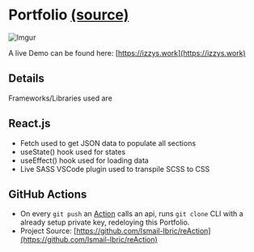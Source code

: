 # Portfolio [(source)](https://github.com/sonnysangha/Resume-Portfolio-Starter-pack)

![Imgur](https://i.imgur.com/qVLyvos.png)

A live Demo can be found here: [https://izzys.work](https://izzys.work)

## Details

Frameworks/Libraries used are

React.js
  -
  - Fetch used to get JSON data to populate all sections
  - useState() hook used for states
  - useEffect() hook used for loading data
  - Live SASS VSCode plugin used to transpile SCSS to CSS

GitHub Actions
  -
  - On every `git push` an [Action](https://github.com/Ismail-Ibric/Portfolio/blob/main/.github/workflows/rebuild-on-izzys-work.yml) calls an api, runs `git clone` CLI with a already setup private key, redeloying this Portfolio.
  - Project Source: [https://github.com/Ismail-Ibric/reAction](https://github.com/Ismail-Ibric/reAction)